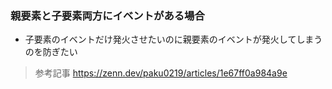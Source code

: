 ### 親要素と子要素両方にイベントがある場合
- 子要素のイベントだけ発火させたいのに親要素のイベントが発火してしまうのを防ぎたい
> 参考記事
https://zenn.dev/paku0219/articles/1e67ff0a984a9e
